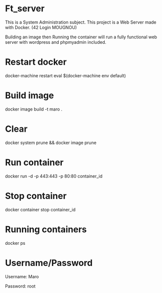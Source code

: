 # Ft_server
 This is a System Administration subject. This project is a Web Server made with Docker. (42 Login MOUGNOU)
 
 Building an image then Running the container will run a fully functional web server with wordpress and phpmyadmin included. 

# Restart docker
docker-machine restart
eval $(docker-machine env default)

# Build image
docker image build -t maro .

# Clear
docker system prune
&&
docker image prune

# Run container
docker run -d -p 443:443 -p 80:80 container_id

# Stop container
docker container stop container_id

# Running containers
docker ps 

# Username/Password
Username: Maro

Password: root
